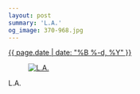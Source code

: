 ```yaml
---
layout: post
summary: 'L.A.'
og_image: 370-968.jpg
---
```


<div class="post">
 <time>
  <a href="/370">
   {{ page.date | date: "%B %-d, %Y" }}
  </a>
 </time>
 <a href="/370">
  <figure data-taken="9/15/2014">
   <img alt="L.A." sizes="(min-width: 700px) 50vw, calc(100vw - 2rem)" src="{{ site.assets_url }}/370-484.jpg" srcset="{{ site.assets_url }}/370-968.jpg 968w, {{ site.assets_url }}/370-726.jpg 726w, {{ site.assets_url }}/370-484.jpg 484w, {{ site.assets_url }}/370-242.jpg 242w"/>
  </figure>
 </a>
 <span>
  L.A.
 </span>
</div>
